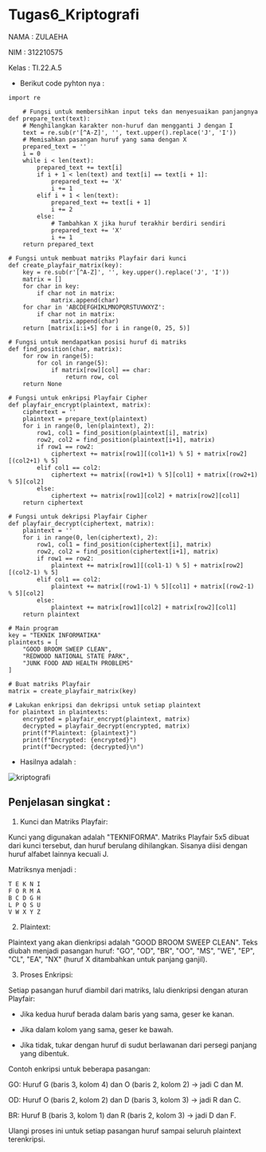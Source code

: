# Tugas6_Kriptografi
NAMA : ZULAEHA

NIM : 312210575

Kelas : TI.22.A.5

- Berikut code pyhton nya :
```
import re

    # Fungsi untuk membersihkan input teks dan menyesuaikan panjangnya def prepare_text(text):
    # Menghilangkan karakter non-huruf dan mengganti J dengan I
    text = re.sub(r'[^A-Z]', '', text.upper().replace('J', 'I'))
    # Memisahkan pasangan huruf yang sama dengan X
    prepared_text = ''
    i = 0
    while i < len(text):
        prepared_text += text[i]
        if i + 1 < len(text) and text[i] == text[i + 1]:
            prepared_text += 'X'
            i += 1
        elif i + 1 < len(text):
            prepared_text += text[i + 1]
            i += 2
        else:
            # Tambahkan X jika huruf terakhir berdiri sendiri
            prepared_text += 'X'
            i += 1
    return prepared_text

# Fungsi untuk membuat matriks Playfair dari kunci
def create_playfair_matrix(key):
    key = re.sub(r'[^A-Z]', '', key.upper().replace('J', 'I'))
    matrix = []
    for char in key:
        if char not in matrix:
            matrix.append(char)
    for char in 'ABCDEFGHIKLMNOPQRSTUVWXYZ':
        if char not in matrix:
            matrix.append(char)
    return [matrix[i:i+5] for i in range(0, 25, 5)]

# Fungsi untuk mendapatkan posisi huruf di matriks
def find_position(char, matrix):
    for row in range(5):
        for col in range(5):
            if matrix[row][col] == char:
                return row, col
    return None

# Fungsi untuk enkripsi Playfair Cipher
def playfair_encrypt(plaintext, matrix):
    ciphertext = ''
    plaintext = prepare_text(plaintext)
    for i in range(0, len(plaintext), 2):
        row1, col1 = find_position(plaintext[i], matrix)
        row2, col2 = find_position(plaintext[i+1], matrix)
        if row1 == row2:
            ciphertext += matrix[row1][(col1+1) % 5] + matrix[row2][(col2+1) % 5]
        elif col1 == col2:
            ciphertext += matrix[(row1+1) % 5][col1] + matrix[(row2+1) % 5][col2]
        else:
            ciphertext += matrix[row1][col2] + matrix[row2][col1]
    return ciphertext

# Fungsi untuk dekripsi Playfair Cipher
def playfair_decrypt(ciphertext, matrix):
    plaintext = ''
    for i in range(0, len(ciphertext), 2):
        row1, col1 = find_position(ciphertext[i], matrix)
        row2, col2 = find_position(ciphertext[i+1], matrix)
        if row1 == row2:
            plaintext += matrix[row1][(col1-1) % 5] + matrix[row2][(col2-1) % 5]
        elif col1 == col2:
            plaintext += matrix[(row1-1) % 5][col1] + matrix[(row2-1) % 5][col2]
        else:
            plaintext += matrix[row1][col2] + matrix[row2][col1]
    return plaintext

# Main program
key = "TEKNIK INFORMATIKA"
plaintexts = [
    "GOOD BROOM SWEEP CLEAN",
    "REDWOOD NATIONAL STATE PARK",
    "JUNK FOOD AND HEALTH PROBLEMS"
]

# Buat matriks Playfair
matrix = create_playfair_matrix(key)

# Lakukan enkripsi dan dekripsi untuk setiap plaintext
for plaintext in plaintexts:
    encrypted = playfair_encrypt(plaintext, matrix)
    decrypted = playfair_decrypt(encrypted, matrix)
    print(f"Plaintext: {plaintext}")
    print(f"Encrypted: {encrypted}")
    print(f"Decrypted: {decrypted}\n")
```

- Hasilnya adalah :

![kriptografi](https://github.com/user-attachments/assets/e5fc14ae-be5b-4d61-89bd-efddf9715157)


## Penjelasan singkat :

1. Kunci dan Matriks Playfair:

Kunci yang digunakan adalah "TEKNIFORMA".
Matriks Playfair 5x5 dibuat dari kunci tersebut, dan huruf berulang dihilangkan. Sisanya diisi dengan huruf alfabet lainnya kecuali J.

Matriksnya menjadi :
```
T E K N I
F O R M A
B C D G H
L P Q S U
V W X Y Z
```

2. Plaintext:

Plaintext yang akan dienkripsi adalah "GOOD BROOM SWEEP CLEAN".
Teks diubah menjadi pasangan huruf: "GO", "OD", "BR", "OO", "MS", "WE", "EP", "CL", "EA", "NX" (huruf X ditambahkan untuk panjang ganjil).

3. Proses Enkripsi:

Setiap pasangan huruf diambil dari matriks, lalu dienkripsi dengan aturan Playfair:

- Jika kedua huruf berada dalam baris yang sama, geser ke kanan.
  
- Jika dalam kolom yang sama, geser ke bawah.
  
- Jika tidak, tukar dengan huruf di sudut berlawanan dari persegi panjang yang dibentuk.
  
Contoh enkripsi untuk beberapa pasangan:

GO: Huruf G (baris 3, kolom 4) dan O (baris 2, kolom 2) → jadi C dan M.

OD: Huruf O (baris 2, kolom 2) dan D (baris 3, kolom 3) → jadi R dan C.

BR: Huruf B (baris 3, kolom 1) dan R (baris 2, kolom 3) → jadi D dan F.

Ulangi proses ini untuk setiap pasangan huruf sampai seluruh plaintext terenkripsi.
